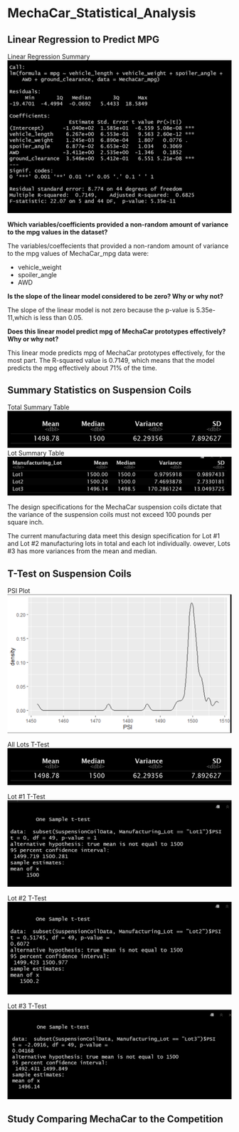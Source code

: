 # MechaCar_Statistical_Analysis

## Linear Regression to Predict MPG

Linear Regression Summary
![Linear Regression Summary](Screenshots/MechaCar_mpg%20Linear%20Regression%20Summary.png)

**Which variables/coefficients provided a non-random amount of variance to the mpg values in the dataset?**

The variables/coeffecients that provided a non-random amount of variance to the mpg values of MechaCar_mpg data were:

- vehicle_weight
- spoiler_angle
- AWD
  
**Is the slope of the linear model considered to be zero? Why or why not?**

The slope of the linear model is not zero because the p-value is 5.35e-11,which is less than 0.05.

**Does this linear model predict mpg of MechaCar prototypes effectively? Why or why not?**

This linear mode predicts mpg of MechaCar prototypes effectively, for the most part. The R-squared value is 0.7149, which means that the model predicts the mpg effectively about 71% of the time.

## Summary Statistics on Suspension Coils

Total Summary Table
![Total Summary Table](Screenshots/Suspension_Coil%20Total%20Summary%20Table.png)
Lot Summary Table
![Lot Summary Table](Screenshots/Suspension_Coil%20Lot%20Summary%20Table.png)

The design specifications for the MechaCar suspension coils dictate that the variance of the suspension coils must not exceed 100 pounds per square inch. 

The current manufacturing data meet this design specification for Lot #1 and Lot #2 manufacturing lots in total and each lot individually. owever, Lots #3 has more variances from the mean and median. 

## T-Test on Suspension Coils
PSI Plot
![PSI Plot](Screenshots/Suspension_Coil%20PSI%20Plot.png)

All Lots T-Test
![All Lots T-Test](Screenshots/Suspension_Coil%20Total%20Summary%20Table.png)

Lot #1 T-Test
![Lot #1 T-Test](Screenshots/Lot%201%20T-Test.png)

Lot #2 T-Test
![Lot #2 T-Test](Screenshots/Lot%202%20T-Test.png)

Lot #3 T-Test
![Lot #3 T-Test](Screenshots/Lot%203%20T-Test.png)

## Study Comparing MechaCar to the Competition

